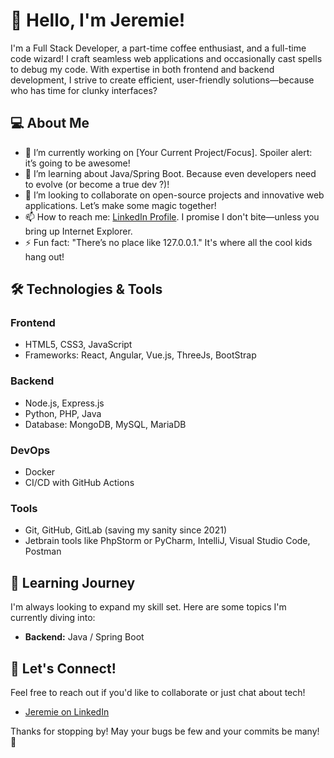 # 👋 Hello, I'm Jeremie!

I'm a Full Stack Developer, a part-time coffee enthusiast, and a full-time code wizard! I craft seamless web applications and occasionally cast spells to debug my code. With expertise in both frontend and backend development, I strive to create efficient, user-friendly solutions—because who has time for clunky interfaces?

## 💻 About Me

- 🔭 I’m currently working on [Your Current Project/Focus]. Spoiler alert: it’s going to be awesome!
- 🌱 I’m learning about Java/Spring Boot. Because even developers need to evolve (or become a true dev ?)!
- 👯 I’m looking to collaborate on open-source projects and innovative web applications. Let’s make some magic together!
- 📫 How to reach me: [LinkedIn Profile](https://fr.linkedin.com/in/jeremie-bomont-587268216). I promise I don't bite—unless you bring up Internet Explorer.
- ⚡ Fun fact: "There’s no place like 127.0.0.1." It's where all the cool kids hang out!

## 🛠️ Technologies & Tools

### Frontend
- HTML5, CSS3, JavaScript
- Frameworks: React, Angular, Vue.js, ThreeJs, BootStrap

### Backend
- Node.js, Express.js
- Python, PHP, Java
- Database: MongoDB, MySQL, MariaDB

### DevOps
- Docker
- CI/CD with GitHub Actions

### Tools
- Git, GitHub, GitLab (saving my sanity since 2021)
- Jetbrain tools like PhpStorm or PyCharm, IntelliJ, Visual Studio Code, Postman

## 🌱 Learning Journey

I'm always looking to expand my skill set. Here are some topics I'm currently diving into:

- **Backend:** Java / Spring Boot

## 🤝 Let's Connect!

Feel free to reach out if you'd like to collaborate or just chat about tech!

- [Jeremie on LinkedIn](https://fr.linkedin.com/in/jeremie-bomont-587268216)

Thanks for stopping by! May your bugs be few and your commits be many! 🚀
